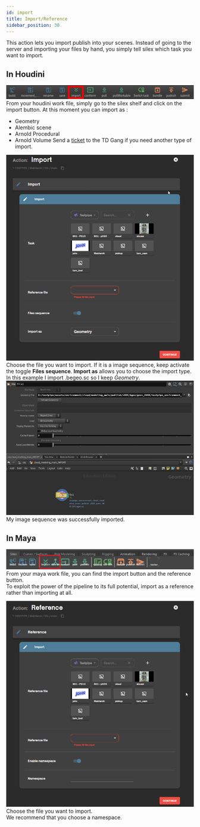 ```yaml
---
id: import
title: Import/Reference
sidebar_position: 30
---
```


This action lets you import publish into your scenes. Instead of going to the server and importing your files by hand, you simply tell silex which task you want to import.

## In Houdini

![](../../../../static/img/user_guide/actions/houdini_shelf/houdini_silex_shelf_import.png)  
From your houdini work file, simply go to the silex shelf and click on the import button.
At this moment you can import as :

- Geometry
- Alembic scene
- Arnold Procedural
- Arnold Volume
  Send a [ticket](../../interface/tickets.md) to the TD Gang if you need another type of import.

![](../../../../static/img/user_guide/actions/import/import_in_houdini.gif)  
Choose the file you want to import.
If it is a image sequence, keep activate the toggle **Files sequence**.
**Import as** allows you to choose the import type. In this example I import .begeo.sc so I keep _Geometry_.
![](../../../../static/img/user_guide/actions/import/imported_in_houdini.png)
My image sequence was successfully imported.

## In Maya

![](../../../../static/img/user_guide/actions/maya_shelf/maya_silex_shelf_import.png)  
From your maya work file, you can find the import button and the reference button.  
To exploit the power of the pipeline to its full potential, import as a reference rather than importing at all.

![](../../../../static/img/user_guide/actions/import/import_in_maya.gif)  
Choose the file you want to import.  
We recommend that you choose a namespace.
